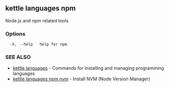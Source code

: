 ## kettle languages npm

Node.js and npm related tools

### Options

```
  -h, --help   help for npm
```

### SEE ALSO

* [kettle languages](kettle_languages.md)	 - Commands for installing and managing programming languages
* [kettle languages npm nvm](kettle_languages_npm_nvm.md)	 - Install NVM (Node Version Manager)


